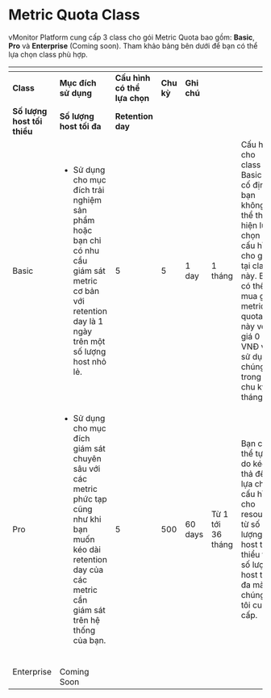 # Metric Quota Class

vMonitor Platform cung cấp 3 class cho gói Metric Quota bao gồm: **Basic**, **Pro** và **Enterprise** (Coming soon). Tham khảo bảng bên dưới để bạn có thể lựa chọn class phù hợp.

<table data-header-hidden><thead><tr><th width="137"></th><th width="165"></th><th></th><th></th><th></th><th></th><th></th></tr></thead><tbody><tr><td><strong>Class</strong></td><td><strong>Mục đích sử dụng</strong></td><td><strong>Cấu hình có thể lựa chọn</strong></td><td><strong>Chu kỳ</strong></td><td><strong>Ghi chú</strong></td><td></td><td></td></tr><tr><td><strong>Số lượng host tối thiểu</strong></td><td><strong>Số lượng host tối đa</strong></td><td><strong>Retention day</strong> </td><td></td><td></td><td></td><td></td></tr><tr><td>Basic</td><td><ul><li>Sử dụng cho mục đích trải nghiệm sản phẩm hoặc bạn chỉ có nhu cầu giám sát metric cơ bản với retention day là 1 ngày trên một số lượng host nhỏ lẻ.</li></ul></td><td>5</td><td>5</td><td>1 day</td><td>1 tháng</td><td>Cấu hình cho class Basic là cố định, bạn không thể thực hiện lựa chọn cấu hình cho gói tại class này. Bạn có thể mua gói metric quota này với giá 0 VNĐ và sử dụng chúng trong chu kỳ 1 tháng. </td></tr><tr><td>Pro</td><td><ul><li>Sử dụng cho mục đích giám sát chuyên sâu với các metric phức tạp cũng như khi bạn muốn kéo dài retention day của các metric cần giám sát trên hệ thống của bạn.</li></ul></td><td>5</td><td>500</td><td>60 days</td><td>Từ 1 tới 36 tháng</td><td>Bạn có thể tự do kéo thả để lựa chọn cấu hình cho resource từ số lượng host tối thiểu tới số lượng host tối đa mà chúng tôi cung cấp.</td></tr><tr><td>Enterprise</td><td><br>Coming Soon</td><td></td><td></td><td></td><td></td><td></td></tr></tbody></table>
